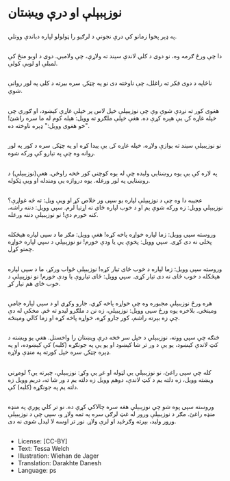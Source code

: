 # نوزېبېلې او درې ویښتان

##
په ډېر پخوا زمانو کې درې نجونې د لرګيو را ټولولو لپاره دباندې ووتلې.

##
دا چې ورځ ګرمه وه، نو دوی د کلي لاندې سیند ته ولاړې، چې ولامبي. دوى د اوبو منځ کې لمبلې او لوبې کولې.

##
ناڅاپه د دوی فکر ته راغلل، چې ناوخته دی نو په چټکۍ سره بیرته د کلي په لور روانې شوې.

##
هغوى کور ته نږدې شوې وې چې نوزېبېلې خپل لاس پر خپلې غاړې کېښود، او ګوري چې خپله غاړه کۍ یې هېره کړې ده. هغې خپلې ملګرو ته وویل: هیله کوم له ما سره راشئ! خو هغوى وويل:" ډېره ناوخته ده".

##
نو نوزېبېلې سیند ته یوازې ولاړه، خپله غاړه کۍ یې پیدا کړه او په چټکۍ سره د کور په لور روانه وه چې په تيارو کې ورکه شوه.

##
په لاره کې یې يوه روښنايي وليده چې له یوه کوچني کور څخه راوځي. هغې(نوزېبېلې) د روښنايي په لور ورغله. يوه دروازه يې ومندله او ويې ټکوله.

##
عجيبه دا وه چې د نوزېبېلې لپاره یو سپى ور خلاص کړ او ویې ویل: ته څه غواړې؟ نوزېبېلې وویل: زه ورکه شوې یم او د خوب لپاره ځای ته اړتیا لرم. سپي وویل: دننه راشه، کنه خورم دې! نو نوزېبېلې دننه ورغله.

##
وروسته سپي وویل: زما لپاره خواړه پاخه کړه! هغې وویل: مګر ما د سپي لپاره هېڅکله پخلی نه دی کړی. سپي وویل: پخوې یې یا ودې خورم! نو نوزېبېلې د سپي لپاره خواړه چمتو کړل.

##
وروسته سپي وویل: زما لپاره د خوب ځای تیار کړه! نوزېبېلې ځواب ورکړ، ما د سپي لپاره هېڅکله د خوب ځای نه دی تیار کړی. سپي وویل: ځای تیاروې یا ودې خورم! نو نوزېبېلې د خوب ځای هم تیار کړ.

##
هره ورځ نوزېبېلې مجبوره وه چې خواړه پاخه کړي، جارو وکړي او د سپي لپاره جامې ومینځي. بلاخره یوه ورځ سپى وویل: نوزېبېلې، زه نن د ملګرو ليدو ته ځم. مخکې له دې چې زه بېرته راشم، کور جارو کړه، خواړه پاخه کړه او زما کالي ومینځه.

##
څنګه چې سپی ووته، نوزېبېلې د خپل سر څخه درې ویښتان را واخستل. هغې یو ویښته د کټ لاندې کېښود، یو یې د ور تر شا کېښود او يو یې په جونګړه (کلبه) کې کېښوده، او په ډېره چټکۍ سره خپل کورته په منډې ولاړه.

##
کله چې سپی راغئ، نو نوزېبېلې یې لټوله او غږ یې وکړ: نوزېبېلې، چېرته یې؟ لومړني ویښته وویل، زه دلته یم د کټ لاندې، دوهم وویل زه دلته یم د ور شا ته، دریم وویل زه دلته یم په جونګړه (کلبه) کې.

##
وروسته سپی پوه شو چې نوزېبېلې هغه سره چالاکې کړې ده. نو تر کلي پورې په منډه منډه راغئ. مګر د نوزېبېلې ورور له غټ لرګي سره په تمه ولاړ و، سپي چې د نوزېبېلې ورور وليد، بېرته وګرځېد او لرې ولاړ. نور تر اوسه لا لیدل شوی نه دی.

##
* License: [CC-BY]
* Text: Tessa Welch
* Illustration: Wiehan de Jager
* Translation: Darakhte Danesh
* Language: ps
